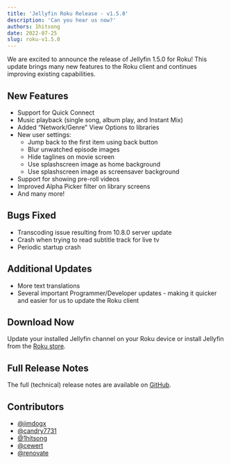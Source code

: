 ```yaml
---
title: 'Jellyfin Roku Release - v1.5.0'
description: 'Can you hear us now?'
authors: 1hitsong
date: 2022-07-25
slug: roku-v1.5.0
---
```


We are excited to announce the release of Jellyfin 1.5.0 for Roku! This update brings many new features to the Roku client and continues improving existing capabilities.

<!--truncate-->

## New Features

* Support for Quick Connect
* Music playback (single song, album play, and Instant Mix)
* Added “Network/Genre" View Options to libraries
* New user settings:
  * Jump back to the first item using back button
  * Blur unwatched episode images
  * Hide taglines on movie screen
  * Use splashscreen image as home background
  * Use splashscreen image as screensaver background
* Support for showing pre-roll videos
* Improved Alpha Picker filter on library screens
* And many more!

## Bugs Fixed

* Transcoding issue resulting from 10.8.0 server update
* Crash when trying to read subtitle track for live tv
* Periodic startup crash

## Additional Updates

* More text translations
* Several important Programmer/Developer updates - making it quicker and easier for us to update the Roku client

## Download Now

Update your installed Jellyfin channel on your Roku device or install Jellyfin from the [Roku store](https://channelstore.roku.com/details/592369/jellyfin).

## Full Release Notes

The full (technical) release notes are available on [GitHub](https://github.com/jellyfin/jellyfin-roku/releases/tag/v1.5.0).

## Contributors

* [@jimdogx](https://github.com/jimdogx)
* [@candry7731](https://github.com/candry7731)
* [@1hitsong](https://github.com/1hitsong)
* [@cewert](https://github.com/cewert)
* [@renovate](https://github.com/renovate)
